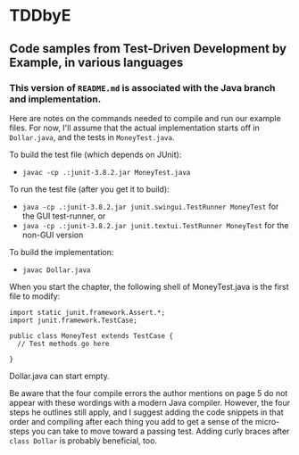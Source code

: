 # TDDbyE
## Code samples from Test-Driven Development by Example, in various languages

### This version of `README.md` is associated with the Java branch and implementation.

Here are notes on the commands needed to compile and run our example files. For now,
I'll assume that the actual implementation starts off in `Dollar.java`, and the 
tests in `MoneyTest.java`.

To build the test file (which depends on JUnit):
 * `javac -cp .:junit-3.8.2.jar MoneyTest.java`

To run the test file (after you get it to build):
 * `java -cp .:junit-3.8.2.jar junit.swingui.TestRunner MoneyTest`  for the GUI test-runner, or
 * `java -cp .:junit-3.8.2.jar junit.textui.TestRunner MoneyTest`  for the non-GUI version

To build the implementation:
 * `javac Dollar.java`

When you start the chapter, the following shell of MoneyTest.java is the first file to modify:
```
import static junit.framework.Assert.*;
import junit.framework.TestCase;

public class MoneyTest extends TestCase {
  // Test methods go here

}
```

Dollar.java can start empty.

Be aware that the four compile errors the author mentions on page 5
do not appear with these wordings with a modern Java compiler. However, the four steps he outlines
still apply, and I suggest adding the code snippets in that order and compiling after each thing
you add to get a sense of the micro-steps you can take to move toward a passing test. Adding curly
braces after `class Dollar` is probably beneficial, too.


